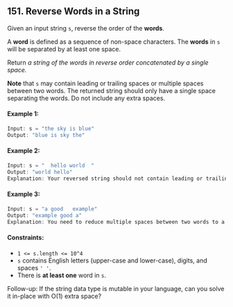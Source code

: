 ## 151. Reverse Words in a String

Given an input string `s`, reverse the order of the **words**.

A **word** is defined as a sequence of non-space characters. The **words** in `s` will be separated by at least one space.

Return _a string of the words in reverse order concatenated by a single space._

**Note** that `s` may contain leading or trailing spaces or multiple spaces between two words. The returned string should only have a single space separating the words. Do not include any extra spaces.


#### Example 1:
```js
Input: s = "the sky is blue"
Output: "blue is sky the"
```

#### Example 2:
```js
Input: s = "  hello world  "
Output: "world hello"
Explanation: Your reversed string should not contain leading or trailing spaces.
```

#### Example 3:
```js
Input: s = "a good   example"
Output: "example good a"
Explanation: You need to reduce multiple spaces between two words to a single space in the reversed string.
```

#### Constraints:
- `1 <= s.length <= 10^4`
- `s` contains English letters (upper-case and lower-case), digits, and spaces `' '`.
- There is **at least one** word in `s`.
 

Follow-up: If the string data type is mutable in your language, can you solve it in-place with O(1) extra space?